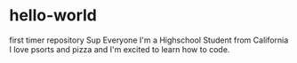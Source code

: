 # hello-world
first timer repository 
Sup Everyone 
I'm a Highschool Student from California
I love psorts and pizza and I'm excited to learn how to code. 
